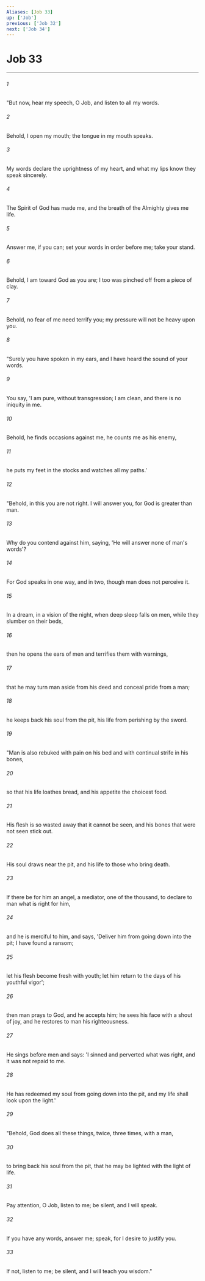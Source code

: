 ```yaml
---
Aliases: [Job 33]
up: ['Job']
previous: ['Job 32']
next: ['Job 34']
---
```

# Job 33
***



###### 1 
"But now, hear my speech, O Job, and listen to all my words. 

###### 2 
Behold, I open my mouth; the tongue in my mouth speaks. 

###### 3 
My words declare the uprightness of my heart, and what my lips know they speak sincerely. 

###### 4 
The Spirit of God has made me, and the breath of the Almighty gives me life. 

###### 5 
Answer me, if you can; set your words in order before me; take your stand. 

###### 6 
Behold, I am toward God as you are; I too was pinched off from a piece of clay. 

###### 7 
Behold, no fear of me need terrify you; my pressure will not be heavy upon you. 

###### 8 
"Surely you have spoken in my ears, and I have heard the sound of your words. 

###### 9 
You say, 'I am pure, without transgression; I am clean, and there is no iniquity in me. 

###### 10 
Behold, he finds occasions against me, he counts me as his enemy, 

###### 11 
he puts my feet in the stocks and watches all my paths.' 

###### 12 
"Behold, in this you are not right. I will answer you, for God is greater than man. 

###### 13 
Why do you contend against him, saying, 'He will answer none of man's words'? 

###### 14 
For God speaks in one way, and in two, though man does not perceive it. 

###### 15 
In a dream, in a vision of the night, when deep sleep falls on men, while they slumber on their beds, 

###### 16 
then he opens the ears of men and terrifies them with warnings, 

###### 17 
that he may turn man aside from his deed and conceal pride from a man; 

###### 18 
he keeps back his soul from the pit, his life from perishing by the sword. 

###### 19 
"Man is also rebuked with pain on his bed and with continual strife in his bones, 

###### 20 
so that his life loathes bread, and his appetite the choicest food. 

###### 21 
His flesh is so wasted away that it cannot be seen, and his bones that were not seen stick out. 

###### 22 
His soul draws near the pit, and his life to those who bring death. 

###### 23 
If there be for him an angel, a mediator, one of the thousand, to declare to man what is right for him, 

###### 24 
and he is merciful to him, and says, 'Deliver him from going down into the pit; I have found a ransom; 

###### 25 
let his flesh become fresh with youth; let him return to the days of his youthful vigor'; 

###### 26 
then man prays to God, and he accepts him; he sees his face with a shout of joy, and he restores to man his righteousness. 

###### 27 
He sings before men and says: 'I sinned and perverted what was right, and it was not repaid to me. 

###### 28 
He has redeemed my soul from going down into the pit, and my life shall look upon the light.' 

###### 29 
"Behold, God does all these things, twice, three times, with a man, 

###### 30 
to bring back his soul from the pit, that he may be lighted with the light of life. 

###### 31 
Pay attention, O Job, listen to me; be silent, and I will speak. 

###### 32 
If you have any words, answer me; speak, for I desire to justify you. 

###### 33 
If not, listen to me; be silent, and I will teach you wisdom."
